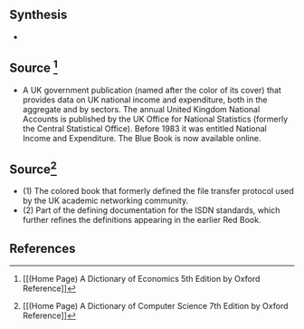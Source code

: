## Synthesis
- 
## Source [^1]
- A UK government publication (named after the color of its cover) that provides data on UK national income and expenditure, both in the aggregate and by sectors. The annual United Kingdom National Accounts is published by the UK Office for National Statistics (formerly the Central Statistical Office). Before 1983 it was entitled National Income and Expenditure. The Blue Book is now available online.
## Source[^2]
- (1) The colored book that formerly defined the file transfer protocol used by the UK academic networking community. 
- (2) Part of the defining documentation for the ISDN standards, which further refines the definitions appearing in the earlier Red Book.
## References

[^1]: [[(Home Page) A Dictionary of Economics 5th Edition by Oxford Reference]]
[^2]: [[(Home Page) A Dictionary of Computer Science 7th Edition by Oxford Reference]]